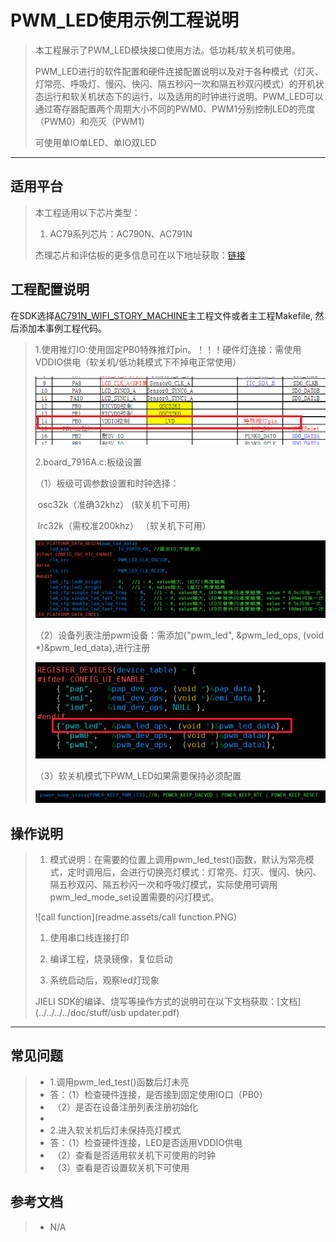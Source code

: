 ﻿#   PWM_LED使用示例工程说明

> 本工程展示了PWM_LED模块接口使用方法。低功耗/软关机可使用。
>
> PWM_LED进行的软件配置和硬件连接配置说明以及对于各种模式（灯灭、灯常亮、呼吸灯、慢闪、快闪、隔五秒闪一次和隔五秒双闪模式）的开机状态运行和软关机状态下的运行，以及适用的时钟进行说明。PWM_LED可以通过寄存器配置两个周期大小不同的PWM0、PWM1分别控制LED的亮度（PWM0）和亮灭（PWM1）
>
> 可使用单IO单LED、单IO双LED

---

## 适用平台

> 本工程适用以下芯片类型：
>
> 1. AC79系列芯片：AC790N、AC791N
>
> 杰理芯片和评估板的更多信息可在以下地址获取：[链接](https://shop321455197.taobao.com/?spm=a230r.7195193.1997079397.2.2a6d391d3n5udo)
## 工程配置说明

在SDK选择[AC791N_WIFI_STORY_MACHINE](../../../../apps/wifi_story_machine/board/wl80)主工程文件或者主工程Makefile, 然后添加本事例工程代码。

> 1.使用推灯IO:使用固定PB0特殊推灯pin。！！！硬件灯连接：需使用VDDIO供电（软关机/低功耗模式下不掉电正常使用）
>
> ![IO_PB0](readme.assets/IO_PB0.png)
>
> 
>
> 2.board_7916A.c:板级设置
>
> （1）板级可调参数设置和时钟选择：
>
> ​	osc32k（准确32khz）        (软关机下可用)
>
> ​	lrc32k（需校准200khz） （软关机下可用）
>
> ![LED_PLATTFORM_DATA_BEGIN](readme.assets/LED_PLATTFORM_DATA_BEGIN.PNG)
>
> （2）设备列表注册pwm设备：需添加{"pwm_led", &pwm_led_ops, (void *)&pwm_led_data},进行注册
>
> ![pwm_led_register_device](readme.assets/pwm_led_register_device.png)
>
> （3）软关机模式下PWM_LED如果需要保持必须配置
> 
> ![power_keep_state](readme.assets/power_keep_state.PNG)
>
## 操作说明

> 1. 模式说明：在需要的位置上调用pwm_led_test()函数，默认为常亮模式，定时调用后，会进行切换亮灯模式：灯常亮、灯灭、慢闪、快闪、隔五秒双闪、隔五秒闪一次和呼吸灯模式，实际使用可调用pwm_led_mode_set设置需要的闪灯模式。
>
> ![call function](readme.assets/call function.PNG)
>
> 1. 使用串口线连接打印
>
> 2. 编译工程，烧录镜像，复位启动
>3. 系统启动后，观察led灯现象
> 
>JIELI SDK的编译、烧写等操作方式的说明可在以下文档获取：[文档](../../../../doc/stuff/usb updater.pdf)
---



## 常见问题

> * 1.调用pwm_led_test()函数后灯未亮
> * 答：（1）检查硬件连接，是否接到固定使用IO口（PB0）
> * ​        （2）是否在设备注册列表注册初始化
> * 
> * 2.进入软关机后灯未保持亮灯模式
> * 答：（1）检查硬件连接，LED是否适用VDDIO供电
> * ​        （2）查看是否适用软关机下可使用的时钟
> * ​        （3）查看是否设置软关机下可使用

## 参考文档

> * N/A